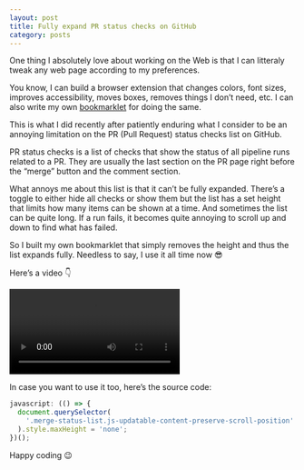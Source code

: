 ```yaml
---
layout: post
title: Fully expand PR status checks on GitHub
category: posts
---
```


One thing I absolutely love about working on the Web is that I can litteraly tweak any web page according to my preferences.

You know, I can build a browser extension that changes colors, font sizes, improves accessibility, moves boxes, removes things I don’t need, etc. I can also write my own [bookmarklet](https://www.freecodecamp.org/news/what-are-bookmarklets/) for doing the same.

This is what I did recently after patiently enduring what I consider to be an annoying limitation on the PR (Pull Request) status checks list on GitHub.

PR status checks is a list of checks that show the status of all pipeline runs related to a PR. They are usually the last section on the PR page right before the “merge” button and the comment section.

What annoys me about this list is that it can’t be fully expanded. There’s a toggle to either hide all checks or show them but the list has a set height that limits how many items can be shown at a time. And sometimes the list can be quite long. If a run fails, it becomes quite annoying to scroll up and down to find what has failed.

So I built my own bookmarklet that simply removes the height and thus the list expands fully. Needless to say, I use it all time now 😎

Here’s a video 👇

<video controls>
  <source src="/assets/img/2022/11/01/fully-expand-status-checks-on-github.mp4" type="video/mp4">
</video>

In case you want to use it too, here’s the source code:

```js
javascript: (() => {
  document.querySelector(
    '.merge-status-list.js-updatable-content-preserve-scroll-position'
  ).style.maxHeight = 'none';
})();
```

Happy coding 😉
